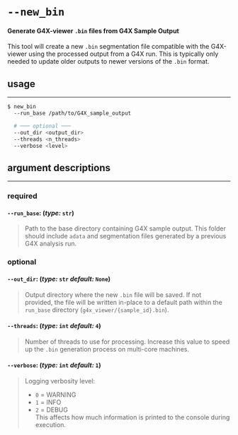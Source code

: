 <br>

# `--new_bin`
#### Generate G4X-viewer `.bin` files from G4X Sample Output

This tool will create a new `.bin` segmentation file compatible with the G4X-viewer using the processed output from a G4X run. This is typically only needed to update older outputs to newer versions of the `.bin` format.


## usage 
---

```bash
$ new_bin 
  --run_base /path/to/G4X_sample_output

  # ─── optional ───
  --out_dir <output_dir>
  --threads <n_threads>
  --verbose <level>
```


## argument descriptions
---
### required

#### `--run_base`: (*type:* `str`)

> Path to the base directory containing G4X sample output. This folder should include `adata` and segmentation files generated by a previous G4X analysis run.

### optional 

#### `--out_dir`: (*type:* `str`  *default:* `None`)

> Output directory where the new `.bin` file will be saved. If not provided, the file will be written in-place to a default path within the `run_base` directory (`g4x_viewer/{sample_id}.bin`).

#### `--threads`: (*type:* `int`  *default:* `4`)

> Number of threads to use for processing. Increase this value to speed up the `.bin` generation process on multi-core machines.

#### `--verbose`: (*type:* `int`  *default:* `1`)

> Logging verbosity level:
> - `0` = WARNING  
> - `1` = INFO  
> - `2` = DEBUG  
> This affects how much information is printed to the console during execution.

<br>
